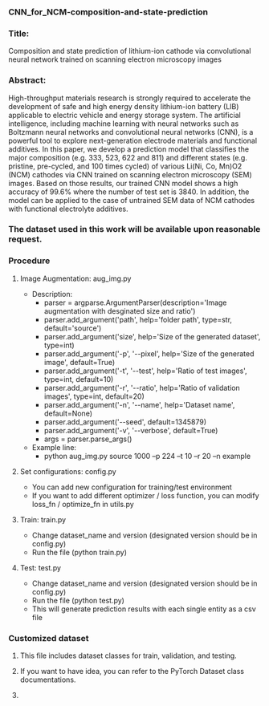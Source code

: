 ###  CNN_for_NCM-composition-and-state-prediction

### Title:
Composition and state prediction of lithium-ion cathode via convolutional neural network trained on scanning electron microscopy images


### Abstract:
High-throughput materials research is strongly required to accelerate the development of safe and high energy density lithium-ion battery (LIB) applicable to electric vehicle and energy storage system. The artificial intelligence, including machine learning with neural networks such as Boltzmann neural networks and convolutional neural networks (CNN), is a powerful tool to explore next-generation electrode materials and functional additives. In this paper, we develop a prediction model that classifies the major composition (e.g. 333, 523, 622 and 811) and different states (e.g. pristine, pre-cycled, and 100 times cycled) of various Li(Ni, Co, Mn)O2 (NCM) cathodes via CNN trained on scanning electron microscopy (SEM) images. Based on those results, our trained CNN model shows a high accuracy of 99.6% where the number of test set is 3840. In addition, the model can be applied to the case of untrained SEM data of NCM cathodes with functional electrolyte additives.

###  The dataset  used in this work will be available upon reasonable request.




### Procedure
1. Image Augmentation: aug_img.py
    * Description:
        - parser = argparse.ArgumentParser(description='Image augmentation with desginated size and ratio')
        - parser.add_argument('path', help='folder path', type=str, default='source')
        - parser.add_argument('size', help='Size of the generated dataset', type=int)
        - parser.add_argument('-p', '--pixel', help='Size of the generated image', default=True)
        - parser.add_argument('-t', '--test', help='Ratio of test images', type=int, default=10)
        - parser.add_argument('-r', '--ratio', help='Ratio of validation images', type=int, default=20)
        - parser.add_argument('-n', '--name', help='Dataset name', default=None)
        - parser.add_argument('--seed', default=1345879)
        - parser.add_argument('-v', '--verbose', default=True)
        -  args = parser.parse_args()
    * Example line:
        - python aug_img.py source 1000 –p 224 –t 10 –r 20 –n example
          
2. Set configurations: config.py
   * You can add new configuration for training/test environment
   * If you want to add different optimizer / loss function, you can modify loss_fn / optimize_fn in utils.py
3. Train: train.py
   * Change dataset_name and version (designated version should be in config.py)
   * Run the file (python train.py)
4. Test: test.py
   * Change dataset_name and version (designated version should be in config.py)
   * Run the file (python test.py)
   * This will generate prediction results with each single entity as a csv file

### Customized dataset
1. This file includes dataset classes for train, validation, and testing.
2. If you want to have idea, you can refer to the PyTorch Dataset class documentations.








6. 



 

